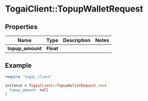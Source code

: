 # TogaiClient::TopupWalletRequest

## Properties

| Name | Type | Description | Notes |
| ---- | ---- | ----------- | ----- |
| **topup_amount** | **Float** |  |  |

## Example

```ruby
require 'togai_client'

instance = TogaiClient::TopupWalletRequest.new(
  topup_amount: null
)
```

